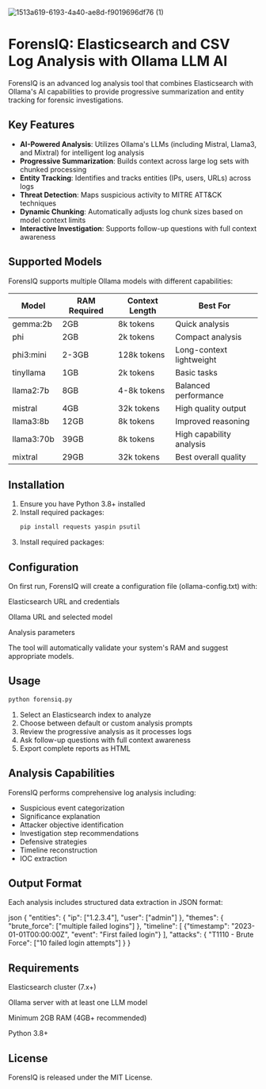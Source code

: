 ![1513a619-6193-4a40-ae8d-f9019696df76 (1)](https://github.com/user-attachments/assets/182c042e-6379-49f1-b037-b3f10e545cca)

# ForensIQ: Elasticsearch and CSV Log Analysis with Ollama LLM AI

ForensIQ is an advanced log analysis tool that combines Elasticsearch with Ollama's AI capabilities to provide progressive summarization and entity tracking for forensic investigations.

## Key Features

- **AI-Powered Analysis**: Utilizes Ollama's LLMs (including Mistral, Llama3, and Mixtral) for intelligent log analysis
- **Progressive Summarization**: Builds context across large log sets with chunked processing
- **Entity Tracking**: Identifies and tracks entities (IPs, users, URLs) across logs
- **Threat Detection**: Maps suspicious activity to MITRE ATT&CK techniques
- **Dynamic Chunking**: Automatically adjusts log chunk sizes based on model context limits
- **Interactive Investigation**: Supports follow-up questions with full context awareness

## Supported Models

ForensIQ supports multiple Ollama models with different capabilities:

| Model        | RAM Required | Context Length | Best For                  |
|--------------|-------------|----------------|---------------------------|
| gemma:2b     | 2GB         | 8k tokens      | Quick analysis            |
| phi          | 2GB         | 2k tokens      | Compact analysis          |
| phi3:mini    | 2-3GB       | 128k tokens    | Long-context lightweight  |
| tinyllama    | 1GB         | 2k tokens      | Basic tasks               |
| llama2:7b    | 8GB         | 4-8k tokens    | Balanced performance      |
| mistral      | 4GB         | 32k tokens     | High quality output       |
| llama3:8b    | 12GB        | 8k tokens      | Improved reasoning        |
| llama3:70b   | 39GB        | 8k tokens      | High capability analysis  |
| mixtral      | 29GB        | 32k tokens     | Best overall quality      |

## Installation

1. Ensure you have Python 3.8+ installed
2. Install required packages:
   ```bash
   pip install requests yaspin psutil
3. Install required packages:

## Configuration
On first run, ForensIQ will create a configuration file (ollama-config.txt) with:

Elasticsearch URL and credentials

Ollama URL and selected model

Analysis parameters

The tool will automatically validate your system's RAM and suggest appropriate models.

##  Usage
   ```bash
   python forensiq.py
```
1. Select an Elasticsearch index to analyze
2. Choose between default or custom analysis prompts
3. Review the progressive analysis as it processes logs
4. Ask follow-up questions with full context awareness
5. Export complete reports as HTML

## Analysis Capabilities
ForensIQ performs comprehensive log analysis including:

- Suspicious event categorization
- Significance explanation
- Attacker objective identification
- Investigation step recommendations
- Defensive strategies
- Timeline reconstruction
- IOC extraction

## Output Format
Each analysis includes structured data extraction in JSON format:

json
{
  "entities": {
    "ip": ["1.2.3.4"],
    "user": ["admin"]
  },
  "themes": {
    "brute_force": ["multiple failed logins"]
  },
  "timeline": [
    {"timestamp": "2023-01-01T00:00:00Z", "event": "First failed login"}
  ],
  "attacks": {
    "T1110 - Brute Force": ["10 failed login attempts"]
  }
}
## Requirements
Elasticsearch cluster (7.x+)

Ollama server with at least one LLM model

Minimum 2GB RAM (4GB+ recommended)

Python 3.8+

## License
ForensIQ is released under the MIT License.
